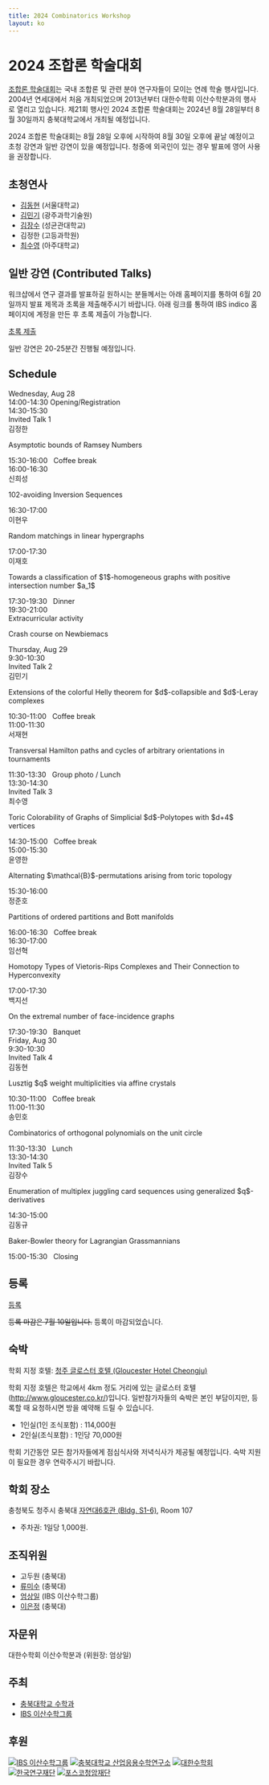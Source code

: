 ```yaml
---
title: 2024 Combinatorics Workshop
layout: ko
---
```

# 2024 조합론 학술대회 
<!-- [English](/en/) -->

[조합론 학술대회](https://www.combinatorics.kr/workshop/combinatorics-workshop)는 국내 조합론 및 관련 분야 연구자들이 모이는 연례 학술 행사입니다. 2004년 연세대에서 처음 개최되었으며 2013년부터 대한수학회 이산수학분과의 행사로 열리고 있습니다. 제21회 행사인 2024 조합론 학술대회는 2024년 8월 28일부터 8월 30일까지 충북대학교에서 개최될 예정입니다.

2024 조합론 학술대회는 8월 28일 오후에 시작하여 8월 30일 오후에 끝날 예정이고 초청 강연과 일반 강연이 있을 예정입니다. 
청중에 외국인이 있는 경우 발표에 영어 사용을 권장합니다.

## 초청연사 

- [김동현](https://donghyunkim8.wixsite.com/dhkim) (서울대학교)
- [김민기](https://sites.google.com/view/minkikim/home) (광주과학기술원)
- [김장수](https://jangsookim.github.io/) (성균관대학교)
- 김정한 (고등과학원)
- [최수영](http://acmi.ajou.ac.kr/~schoi/) (아주대학교)

## 일반 강연 (Contributed Talks)

워크샵에서 연구 결과를 발표하길 원하시는 분들께서는 아래 홈페이지를 통하여 6월 20일까지 발표 제목과 초록을 제출해주시기 바랍니다.
아래 링크를 통하여 IBS indico 홈페이지에 계정을 만든 후 초록 제출이 가능합니다.

[초록 제출](https://indico.ibs.re.kr/event/650/abstracts/)

일반 강연은 20-25분간 진행될 예정입니다. 

## Schedule 

<div class="calendar">            
    <div class="day-header">Wednesday, Aug 28</div>
    <div class="event time-14-14-30-1">14:00-14:30 Opening/Registration</div>
    <div class="event time-14-30-15-30-1">14:30-15:30 <div class="type">Invited Talk 1</div> 
        <div class="dropdown">
  <span>김정한</span>
  <div class="dropdown-content">
  <p>Asymptotic bounds of Ramsey Numbers </p>
  </div>
</div> </div>
     <div class="event time-15-30-16-1">15:30-16:00 &nbsp; Coffee break</div>
     <div class="event time-16-16-30-1">16:00-16:30 &nbsp;   <div class="dropdown">
  <span>신희성</span>
  <div class="dropdown-content">
  <p>102-avoiding Inversion Sequences </p>
  </div>
</div> </div>
     <div class="event time-16-30-17-1">16:30-17:00 &nbsp; <div class="dropdown">
  <span>이현우</span>
  <div class="dropdown-content">
  <p>Random matchings in linear hypergraphs </p>
  </div>
</div> </div>
    <div class="event time-17-17-30-1">17:00-17:30  &nbsp; <div class="dropdown">
  <span>이재호</span>
  <div class="dropdown-content">
  <p>Towards a classification of $1$-homogeneous graphs with positive intersection number $a_1$
 </p>
  </div>
</div> </div>
    <div class="event time-17-30-19-30-1">17:30-19:30 &nbsp; Dinner </div>
    <div class="event time-19-30-21-1">19:30-21:00 &nbsp; <div class="dropdown">
  <span>Extracurricular activity</span>
  <div class="dropdown-content">
  <p>Crash course on Newbiemacs </p>
  </div>
</div></div>
    <div class="day-header">Thursday, Aug 29</div>
    <div class="event time-9-30-10-30-2">9:30-10:30 <div class="type">Invited Talk 2</div> <div class="dropdown">
  <span>김민기</span>
  <div class="dropdown-content">
  <p>Extensions of the colorful Helly theorem for $d$-collapsible and $d$-Leray complexes </p>
  </div> </div></div>
 <div class="event time-10-30-11-2">10:30-11:00 &nbsp; Coffee break</div>
     <div class="event time-11-11-30-2">11:00-11:30  &nbsp; <div class="dropdown"><span>서재현</span>
  <div class="dropdown-content">
  <p>Transversal Hamilton paths and cycles of arbitrary orientations in tournaments</p></div></div> </div>
     <div class="event time-11-30-13-30-2">11:30-13:30 &nbsp; Group photo / Lunch </div>
    <div class="event time-13-30-14-30-2">13:30-14:30 <div class="type">Invited Talk 3</div> <div class="dropdown">
  <span>최수영</span>
  <div class="dropdown-content">
  <p>Toric Colorability of Graphs of Simplicial $d$-Polytopes with $d+4$ vertices </p>
  </div> </div></div>
   <div class="event time-14-30-15-2">14:30-15:00 &nbsp; Coffee break</div>  
     <div class="event time-15-15-30-2">15:00-15:30  &nbsp; <div class="dropdown"><span>윤영한</span>
  <div class="dropdown-content">
  <p> Alternating $\mathcal{B}$-permutations arising from toric topology</p></div></div> </div>
     <div class="event time-15-30-16-2">15:30-16:00  &nbsp; <div class="dropdown"><span>정준호</span>
  <div class="dropdown-content">
  <p>Partitions of ordered partitions and Bott manifolds</p></div></div> </div>
    <div class="event time-16-16-30-2">16:00-16:30 &nbsp; Coffee break</div>  
     <div class="event time-16-30-17-2">16:30-17:00  &nbsp; <div class="dropdown"><span>임선혁</span>
  <div class="dropdown-content">
  <p>Homotopy Types of Vietoris-Rips Complexes and Their Connection to Hyperconvexity</p></div></div> </div>
     <div class="event time-17-17-30-2">17:00-17:30  &nbsp; <div class="dropdown"><span>백지선</span>
  <div class="dropdown-content">
  <p>On the extremal number of face-incidence graphs</p></div></div> </div>
     <div class="event time-17-30-19-30-2">17:30-19:30 &nbsp; Banquet </div>
    <div class="day-header">Friday, Aug 30</div>
    <div class="event time-9-30-10-30-3">9:30-10:30 <div class="type">Invited Talk 4</div> <div class="dropdown">
  <span>김동현</span>
  <div class="dropdown-content">
  <p>Lusztig $q$ weight multiplicities via affine crystals </p>
  </div> </div></div>
 <div class="event time-10-30-11-3">10:30-11:00 &nbsp; Coffee break</div>
     <div class="event time-11-11-30-3">11:00-11:30  &nbsp; <div class="dropdown"><span>송민호</span>
  <div class="dropdown-content">
  <p>Combinatorics of orthogonal polynomials on the unit circle</p></div></div> </div>
     <div class="event time-11-30-13-30-3">11:30-13:30 &nbsp; Lunch </div>
    <div class="event time-13-30-14-30-3">13:30-14:30 <div class="type">Invited Talk 5</div> <div class="dropdown">
  <span>김장수</span>
  <div class="dropdown-content">
  <p>Enumeration of multiplex juggling card sequences using generalized $q$-derivatives</p>
  </div> </div></div>
  <div class="event time-14-30-15-3">14:30-15:00  &nbsp; <div class="dropdown"><span>김동규</span>
  <div class="dropdown-content">
  <p>Baker-Bowler theory for Lagrangian Grassmannians</p></div></div> </div>  
    <div class="event time-15-15-30-3">15:00-15:30  &nbsp; Closing</div>
</div>



## 등록 

[등록](https://indico.ibs.re.kr/event/650/registrations/)

~~등록 마감은 7월 10일입니다.~~  등록이 마감되었습니다.  

## 숙박 

학회 지정 호텔: [청주 글로스터 호텔 (Gloucester Hotel Cheongju)](http://www.gloucester.co.kr/)

학회 지정 호텔은 학교에서 4km 정도 거리에 있는 글로스터 호텔(http://www.gloucester.co.kr/)입니다. 일반참가자들의 숙박은 본인 부담이지만, 등록할 때 요청하시면 방을 예약해 드릴 수 있습니다.
- 1인실(1인 조식포함) : 114,000원
- 2인실(조식포함) : 1인당 70,000원

학회 기간동안 모든 참가자들에게 점심식사와 저녁식사가 제공될 예정입니다. 숙박 지원이 필요한 경우 연락주시기 바랍니다. 

## 학회 장소 

충청북도 청주시 충북대 [자연대6호관 (Bldg. S1-6)](https://place.map.kakao.com/1879408486), Room 107

- 주차권: 1일당 1,000원.

## 조직위원 
- 고두원 (충북대)
- [류미수](https://meesue.github.io/) (충북대)
- [엄상일](https://dimag.ibs.re.kr/home/sangil/) (IBS 이산수학그룹)
- [이은정](https://sites.google.com/view/eunjeonglee/) (충북대)

## 자문위

대한수학회 이산수학분과 (위원장: 엄상일)

## 주최 

- [충북대학교 수학과](https://math.cbnu.ac.kr/)
- [IBS 이산수학그룹](https://dimag.ibs.re.kr/)
  
## 후원 

<div id="logo"><a href="https://dimag.ibs.re.kr/"><img src="/assets/dimag.png" alt="IBS 이산수학그룹" /></a> 
<a href="http://iiam.cbnu.ac.kr"><img src="/assets/IIM_logo.png" alt="충북대학교 산업응용수학연구소" /></a>
<a href="https://www.kms.or.kr/"><img src="/assets/kms.png" alt="대한수학회" /></a>
<a href="https://www.nrf.re.kr/index"><img src="/assets/NRF_logo_2.png" alt="한국연구재단" /></a>
<a href="https://www.postf.org/"><img src="/assets/POSCO_CI.jpg" alt="포스코청암재단" /></a>
</div>

